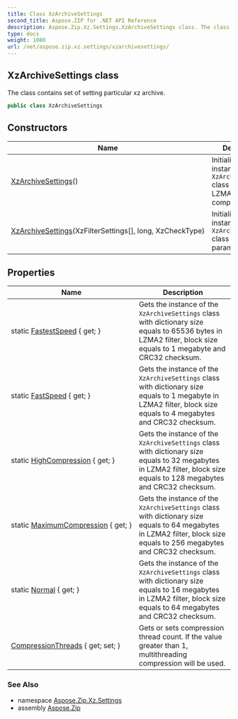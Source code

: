 ```yaml
---
title: Class XzArchiveSettings
second_title: Aspose.ZIP for .NET API Reference
description: Aspose.Zip.Xz.Settings.XzArchiveSettings class. The class contains set of setting particular xz archive
type: docs
weight: 1080
url: /net/aspose.zip.xz.settings/xzarchivesettings/
---
```

## XzArchiveSettings class

The class contains set of setting particular xz archive.

```csharp
public class XzArchiveSettings
```

## Constructors

| Name | Description |
| --- | --- |
| [XzArchiveSettings](xzarchivesettings/#constructor)() | Initializes a new instance of the `XzArchiveSettings` class using single LZMA2 compression. |
| [XzArchiveSettings](xzarchivesettings/#constructor_1)(XzFilterSettings[], long, XzCheckType) | Initializes a new instance of the `XzArchiveSettings` class with custom parameters. |

## Properties

| Name | Description |
| --- | --- |
| static [FastestSpeed](../../aspose.zip.xz.settings/xzarchivesettings/fastestspeed/) { get; } | Gets the instance of the `XzArchiveSettings` class with dictionary size equals to 65536 bytes in LZMA2 filter, block size equals to 1 megabyte and CRC32 checksum. |
| static [FastSpeed](../../aspose.zip.xz.settings/xzarchivesettings/fastspeed/) { get; } | Gets the instance of the `XzArchiveSettings` class with dictionary size equals to 1 megabyte in LZMA2 filter, block size equals to 4 megabytes and CRC32 checksum. |
| static [HighCompression](../../aspose.zip.xz.settings/xzarchivesettings/highcompression/) { get; } | Gets the instance of the `XzArchiveSettings` class with dictionary size equals to 32 megabytes in LZMA2 filter, block size equals to 128 megabytes and CRC32 checksum. |
| static [MaximumCompression](../../aspose.zip.xz.settings/xzarchivesettings/maximumcompression/) { get; } | Gets the instance of the `XzArchiveSettings` class with dictionary size equals to 64 megabytes in LZMA2 filter, block size equals to 256 megabytes and CRC32 checksum. |
| static [Normal](../../aspose.zip.xz.settings/xzarchivesettings/normal/) { get; } | Gets the instance of the `XzArchiveSettings` class with dictionary size equals to 16 megabytes in LZMA2 filter, block size equals to 64 megabytes and CRC32 checksum. |
| [CompressionThreads](../../aspose.zip.xz.settings/xzarchivesettings/compressionthreads/) { get; set; } | Gets or sets compression thread count. If the value greater than 1, multithreading compression will be used. |

### See Also

* namespace [Aspose.Zip.Xz.Settings](../../aspose.zip.xz.settings/)
* assembly [Aspose.Zip](../../)


